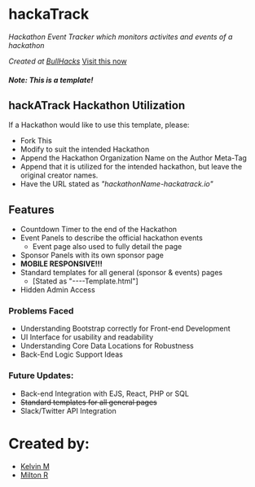 # hackaTrack
_Hackathon Event Tracker which monitors activites and events of a hackathon_

_Created at [BullHacks](https://bullhacks.io)_
[Visit this now](https://kkgm13.github.io/hackaTrack/)

##### _Note: This is a template!_
## hackATrack Hackathon Utilization
If a Hackathon would like to use this template, please:
* Fork This
* Modify to suit the intended Hackathon
* Append the Hackathon Organization Name on the Author Meta-Tag
* Append that it is utilized for the intended hackathon, but leave the original creator names.
* Have the URL stated as _"hackathonName-hackatrack.io"_


## Features
* Countdown Timer to the end of the Hackathon
* Event Panels to describe the official hackathon events
  * Event page also used to fully detail the page
* Sponsor Panels with its own sponsor page
* **MOBILE RESPONSIVE!!!**
* Standard templates for all general (sponsor & events) pages
  * [Stated as "----Template.html"]
* Hidden Admin Access

### Problems Faced
* Understanding Bootstrap correctly for Front-end Development
* UI Interface for usability and readability
* Understanding Core Data Locations for Robustness
* Back-End Logic Support Ideas

### Future Updates:
* Back-end Integration with EJS, React, PHP or SQL
* <del>Standard templates for all general pages</del>
* Slack/Twitter API Integration

# Created by:
* [Kelvin M](https://github.com/kkgm13)
* [Milton R](https://github.com/Milton-R)
